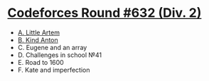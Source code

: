 # [Codeforces Round #632 (Div. 2)](https://codeforces.com/contest/1333)

- [A. Little Artem](https://github.com/wingkwong/codeforces/blob/master/1333/A.cpp)
- [B. Kind Anton]((https://github.com/wingkwong/codeforces/blob/master/1333/B.cpp))
- C. Eugene and an array
- D. Challenges in school №41
- E. Road to 1600
- F. Kate and imperfection